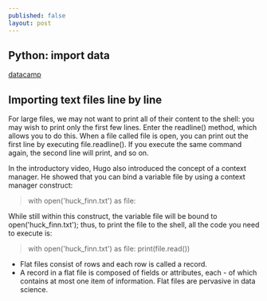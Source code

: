 ```yaml
---
published: false
layout: post
---
```

## Python: import data


[datacamp](https://campus.datacamp.com/courses/importing-data-in-python-part-1/introduction-and-flat-files-1?ex=5)


## Importing text files line by line

For large files, we may not want to print all of their content to the shell: you may wish to print only the first few lines. Enter the readline() method, which allows you to do this. When a file called file is open, you can print out the first line by executing file.readline(). If you execute the same command again, the second line will print, and so on.

In the introductory video, Hugo also introduced the concept of a context manager. He showed that you can bind a variable file by using a context manager construct:

> with open('huck_finn.txt') as file:

While still within this construct, the variable file will be bound to open('huck_finn.txt'); thus, to print the file to the shell, all the code you need to execute is:

> with open('huck_finn.txt') as file:
> 	print(file.read())




- Flat files consist of rows and each row is called a record. 
- A record in a flat file is composed of fields or attributes, each - of which contains at most one item of information. 
Flat files are pervasive in data science. 
